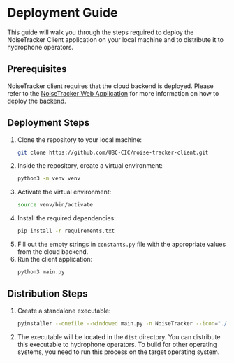 # Deployment Guide

This guide will walk you through the steps required to deploy the NoiseTracker Client application on your local machine and to distribute it to hydrophone operators.

## Prerequisites
NoiseTracker client requires that the cloud backend is deployed. Please refer to the [NoiseTracker Web Application](https://github.com/UBC-CIC/noise-tracker-web) for more information on how to deploy the backend.

## Deployment Steps
1. Clone the repository to your local machine:
    ```bash
    git clone https://github.com/UBC-CIC/noise-tracker-client.git
    ```
2. Inside the repository, create a virtual environment:
    ```bash
    python3 -m venv venv
    ```
3. Activate the virtual environment:
    ```bash
    source venv/bin/activate
    ```
4. Install the required dependencies:
    ```bash
   pip install -r requirements.txt
   ```
5. Fill out the empty strings in `constants.py` file with the appropriate values from the cloud backend.
6. Run the client application:
    ```bash
    python3 main.py
    ```
   
## Distribution Steps
1. Create a standalone executable:
    ```bash
    pyinstaller --onefile --windowed main.py -n NoiseTracker --icon="./Icon.iconset/icon.png"
    ```
2. The executable will be located in the `dist` directory. You can distribute this executable to hydrophone operators. To build for other operating systems, you need to run this process on the target operating system.


